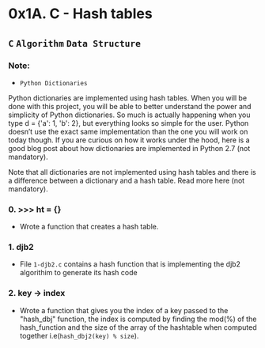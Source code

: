# 0x1A. C - Hash tables

## `C` `Algorithm` `Data Structure`

### Note:

* `Python Dictionaries`

Python dictionaries are implemented using hash tables. When you will be done with this project, you will be able to better understand the power and simplicity of Python dictionaries. So much is actually happening when you type d = {'a': 1, 'b': 2}, but everything looks so simple for the user. Python doesn’t use the exact same implementation than the one you will work on today though. If you are curious on how it works under the hood, here is a good blog post about how dictionaries are implemented in Python 2.7 (not mandatory).

Note that all dictionaries are not implemented using hash tables and there is a difference between a dictionary and a hash table. Read more here (not mandatory).

### 0. >>> ht = {}
* Wrote a function that creates a hash table.

### 1. djb2
* File `1-djb2.c` contains a hash function that is implementing the djb2 algorithim to generate its hash code

### 2. key -> index
* Wrote a function that gives you the index of a key passed to the "hash_dbj" function, the index is computed by finding the  mod(%) of the hash_function and the size of the array of the hashtable when computed together i.e(`hash_dbj2(key) % size`).
